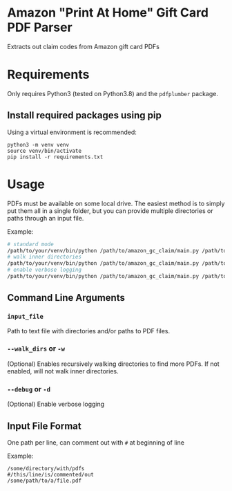 # Amazon "Print At Home" Gift Card PDF Parser

Extracts out claim codes from Amazon gift card PDFs

# Requirements

Only requires Python3 (tested on Python3.8) and the `pdfplumber` package.


## Install required packages using pip

Using a virtual environment is recommended:

```
python3 -m venv venv
source venv/bin/activate
pip install -r requirements.txt
```


# Usage

PDFs must be available on some local drive. The easiest method is to simply put them 
all in a single folder, but you can provide multiple directories or paths 
through an input file.

Example:
```bash
# standard mode
/path/to/your/venv/bin/python /path/to/amazon_gc_claim/main.py /path/to/input_file.txt
# walk inner directories
/path/to/your/venv/bin/python /path/to/amazon_gc_claim/main.py /path/to/input_file.txt -w
# enable verbose logging
/path/to/your/venv/bin/python /path/to/amazon_gc_claim/main.py /path/to/input_file.txt -d
```

## Command Line Arguments

### `input_file`

Path to text file with directories and/or paths to PDF files.

### `--walk_dirs` or `-w`

(Optional) Enables recursively walking directories to find more PDFs. 
If not enabled, will not walk inner directories.

### `--debug` or `-d`

(Optional) Enable verbose logging

## Input File Format

One path per line, can comment out with `#` at beginning of line

Example:

```text
/some/directory/with/pdfs
#/this/line/is/commented/out
/some/path/to/a/file.pdf
```